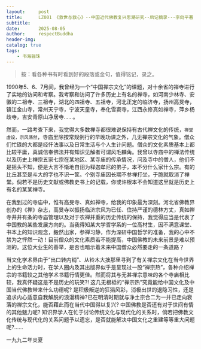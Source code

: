 ```yaml
---
layout:     post
title:      LZ001 《救世与救心》--中国近代佛教复兴思潮研究--后记摘录---李向平著
subtitle:   
date:       2025-08-05
author:     respectBuddha
header-img: 
catalog: true
tags:
    - 书海骊珠
---
```


> 按：看各种书有时看到好的段落或金句，值得铭记，录之。

1990年5、6、7月间，我曾经为一个“中国禅宗文化”的课题，对十余省的禅寺进行了实地的访问和考察。我考察和访问了许多历史上有名的禅寺，如河南少林寺、安徽的二祖寺、三祖寺，湖北的四祖寺、五祖寺，河北正定的临济寺，扬州高旻寺，镇江金山寺，常州天宁寺，宁波天童寺，奉化雪窦寺，江西永修真如禅寺，萍乡杨歧寺，吉安青原山净居寺……。

然而，一路考查下来，我觉得大多数禅寺都很难说保持有古代禅文化的传统，```禅堂虚设，宗风荡然```，寺庙里除按常规例行的早晚功课之外，几无禅宗文化的气象。僧众们忙碌的大都是经忏法事以及日常生活与个人生计问题。僧众的文化素质基本上都比较平庸，真诚信奉佛法并有知识见解者可谓风毛麟角。我曾以寺庙中的禅法传统以及历史上禅宗五家七宗在某地区、某寺庙的传承情况，问及寺中的僧人，他们不是摇头不知，便是大言不惭地自诩为释迦牟尼的弟子，本不分什么家什么宗。有的比丘甚至是斗大的字也不识一筐。个别寺庙因长期不参禅打坐，于脆就取消了禅堂。倘若不是历史文献或佛教史书上的记载，你或许根本不会知道这里就是历史上有名的某某禅寺。

在我到过的寺庙中，惟有高旻寺、真如禅寺，给我的印象最为深刻。河北省佛教界创办的《禅》杂志，高旻寺以振扬临济宗风为已任、住持严谨的德林方丈，真如禅寺井井有条的寺庙管理以及对于农禅并重的历史传统的保持，我觉得应当是代表了中国教的某些发展方向的。当我得知某大学哲学系的一位高材生，因不满意课堂、书本上的知识观念，毅然出家，参禅习静，作为深研中国哲学的准备，我的心中不禁为之怦然一动！目前僧众的文化素质若不能提高，中国佛教的未来前景是难以预测的。这位大业生的善举，是否也暗示着未来中国僧众必然要走的一条道路？

当文化学术界由于“出口转内销”、从铃木大拙那里寻到了有关禅宗文化在当今世界上的生命活力时，在学人圈内及其出版界似乎是呈现过一股“禅宗热”，各种介绍禅宗的书籍较之其他学术书籍行情更佳。然而将其与无甚禅宗意味的各个寺庙相比较，我真怀疑这是不是历史的玩笑?! 这几无根柢的“禅宗热”究竟能给中国文化及中国当代佛教带来什么功德呢? 是积极叛逆的狂狷风彩，消极出世的退隐习性，还是追求内心适意自我解脱的浪漫精神?已在明清时期就与净土宗合二为一并已走向衰落的禅宗文化，能否藉此而在当代中国得以复兴? 中国佛教是否还有对于世间有情的其他魅力呢? 知识界学人在忙于讨论传统文化与现代化的关系时，倘若把佛教文化传统与现代化的关系问题予以遗忘，是否就能解决中国文化之重建等等重大问题呢?......


一九九二年炎夏